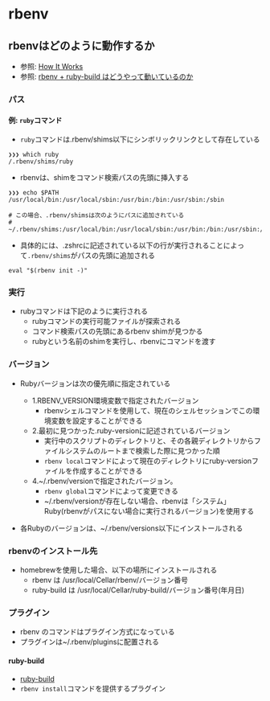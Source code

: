 # rbenv

## rbenvはどのように動作するか
- 参照: [How It Works](https://github.com/rbenv/rbenv/blob/master/README.md#how-it-works)
- 参照: [rbenv + ruby-build はどうやって動いているのか](https://takatoshiono.hatenablog.com/entry/2015/01/09/012040)

### パス
#### 例: `ruby`コマンド
- `ruby`コマンドは.rbenv/shims以下にシンボリックリンクとして存在している
```
❯❯❯ which ruby
/.rbenv/shims/ruby
```

- rbenvは、shimをコマンド検索パスの先頭に挿入する
```
❯❯❯ echo $PATH
/usr/local/bin:/usr/local/sbin:/usr/bin:/bin:/usr/sbin:/sbin

# この場合、.rbenv/shimsは次のようにパスに追加されている
# ~/.rbenv/shims:/usr/local/bin:/usr/local/sbin:/usr/bin:/bin:/usr/sbin:/sbin
```

- 具体的には、.zshrcに記述されている以下の行が実行されることによって`.rbenv/shims`がパスの先頭に追加される
```
eval "$(rbenv init -)"
```

### 実行
- rubyコマンドは下記のように実行される
  - rubyコマンドの実行可能ファイルが探索される
  - コマンド検索パスの先頭にあるrbenv shimが見つかる
  - rubyという名前のshimを実行し、rbenvにコマンドを渡す

### バージョン
- Rubyバージョンは次の優先順に指定されている
  - 1.RBENV_VERSION環境変数で指定されたバージョン
    - rbenvシェルコマンドを使用して、現在のシェルセッションでこの環境変数を設定することができる
  - 2.最初に見つかった.ruby-versionに記述されているバージョン
    - 実行中のスクリプトのディレクトリと、その各親ディレクトリからファイルシステムのルートまで検索した際に見つかった順
    - `rbenv local`コマンドによって現在のディレクトリにruby-versionファイルを作成することができる
  - 4.~/.rbenv/versionで指定されたバージョン。
    - `rbenv global`コマンドによって変更できる
    - ~/.rbenv/versionが存在しない場合、rbenvは「システム」Ruby(rbenvがパスにない場合に実行されるバージョン)を使用する

- 各Rubyのバージョンは、~/.rbenv/versions以下にインストールされる

### rbenvのインストール先
- homebrewを使用した場合、以下の場所にインストールされる
  - rbenv は /usr/local/Cellar/rbenv/バージョン番号
  - ruby-build は /usr/local/Cellar/ruby-build/バージョン番号(年月日)

### プラグイン
- rbenv のコマンドはプラグイン方式になっている
- プラグインは~/.rbenv/pluginsに配置される

#### ruby-build
- [ruby-build](http://ruby.studio-kingdom.com/rbenv/ruby_build/)
- `rbenv install`コマンドを提供するプラグイン
